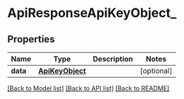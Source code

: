 # ApiResponseApiKeyObject_

## Properties
Name | Type | Description | Notes
------------ | ------------- | ------------- | -------------
**data** | [**ApiKeyObject**](ApiKeyObject.md) |  | [optional] 

[[Back to Model list]](../README.md#documentation-for-models) [[Back to API list]](../README.md#documentation-for-api-endpoints) [[Back to README]](../README.md)

